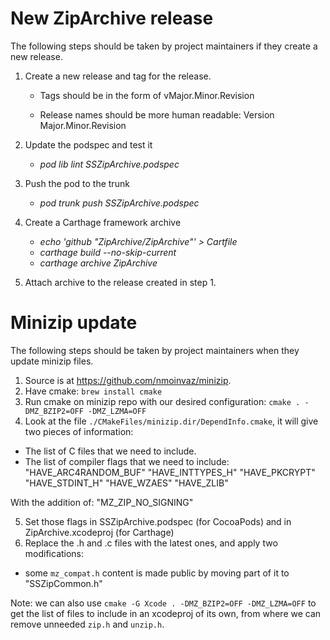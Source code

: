 # New ZipArchive release

The following steps should be taken by project maintainers if they create a new release.

1. Create a new release and tag for the release.

    - Tags should be in the form of vMajor.Minor.Revision

    - Release names should be  more human readable: Version Major.Minor.Revision

2. Update the podspec and test it

    - *pod lib lint SSZipArchive.podspec*

3. Push the pod to the trunk

    - *pod trunk push SSZipArchive.podspec*

4. Create a Carthage framework archive

    - *echo 'github "ZipArchive/ZipArchive"' > Cartfile*
    - *carthage build --no-skip-current*
    - *carthage archive ZipArchive*

5. Attach archive to the release created in step 1.

# Minizip update

The following steps should be taken by project maintainers when they update minizip files.

1. Source is at https://github.com/nmoinvaz/minizip.
2. Have cmake:
`brew install cmake`
3. Run cmake on minizip repo with our desired configuration:
`cmake . -DMZ_BZIP2=OFF -DMZ_LZMA=OFF`
4. Look at the file `./CMakeFiles/minizip.dir/DependInfo.cmake`, it will give two pieces of information:
- The list of C files that we need to include.
- The list of compiler flags that we need to include:
"HAVE_ARC4RANDOM_BUF"
"HAVE_INTTYPES_H"
"HAVE_PKCRYPT"
"HAVE_STDINT_H"
"HAVE_WZAES"
"HAVE_ZLIB"

With the addition of:
 "MZ_ZIP_NO_SIGNING"

5. Set those flags in SSZipArchive.podspec (for CocoaPods) and in ZipArchive.xcodeproj (for Carthage)
6. Replace the .h and .c files with the latest ones, and apply two modifications:
- some `mz_compat.h` content is made public by moving part of it to "SSZipCommon.h"

Note: we can also use `cmake -G Xcode . -DMZ_BZIP2=OFF -DMZ_LZMA=OFF` to get the list of files to include in an xcodeproj of its own, from where we can remove unneeded `zip.h` and `unzip.h`.
